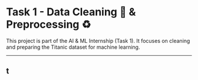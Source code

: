 # Task 1 - Data Cleaning 🫧 & Preprocessing ♻️

This project is part of the AI & ML Internship (Task 1). It focuses on cleaning and preparing the Titanic dataset for machine learning.

---

## t
